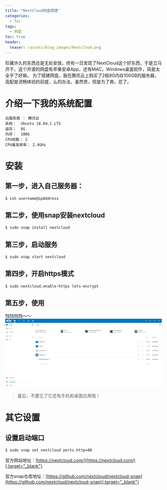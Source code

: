 ```yaml
---
title: "NextCloud网盘搭建"
categories:
  - Tec
tags:
  - 网盘
toc: true
header:
  teaser: /assets/blog_images/Nextcloud.png
---
```

珍藏许久的东西总是无处安放，终有一日发现了NextCloud这个好东西，于是立马开干。这个开源的网盘有苹果安卓App，还有MAC，Windows桌面软件，简直太全乎了好嘛。
为了搭建网盘，我在腾讯云上购买了2核8G内存100GB的服务器，高配是流畅体验的前提，么的办法，虽然贵，但是为了爽，忍了。

# 介绍一下我的系统配置
```
云服务商 ： 腾讯云
系统：  Ubuntu 18.04.1 LTS
运存：  8G
内存：  100G
CPU核数： 2
CPU最高频率： 2.4GHz
```
# 安装
## 第一步，进入自己服务器：
```sh
$ ssh username@ipAddress
```

## 第二步，使用snap安装nextcloud
```sh
$ sudo snap install nextcloud
```

## 第三步，启动服务
```sh
$ sudo snap start nextcloud
```

## 第四步，开启https模式
```sh
$ sudo nextcloud.enable-https lets-encrypt
```

## 第五步，使用
铛铛铛铛～～
![截图](/assets/blog_images/nextclouddemo.png)
> 最后，不要忘了它还有手机和桌面应用哦！

# 其它设置
## 设置启动端口
```sh
$ sudo snap set nextcloud ports.http=80
```

官方网站地址：[https://nextcloud.com/](https://nextcloud.com/){:target="_blank"}

官方snap仓库地址：[https://github.com/nextcloud/nextcloud-snap](https://github.com/nextcloud/nextcloud-snap){:target="_blank"}